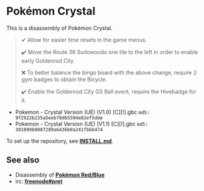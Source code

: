 # Pokémon Crystal

This is a disassembly of Pokémon Crystal.

> ✔ Allow for easier time resets in the game menus.
>
> ✔️ Move the Route 36 Sudowoodo one tile to the left in order to enable early Goldenrod City.
>
> ❌ To better balance the bingo board with the above change, require 2 gym badges to obtain the Bicycle.
>
> ✔️ Enable the Goldenrod City GS Ball event, require the Hivebadge for it.

* Pokemon - Crystal Version (UE) (V1.0) [C][!].gbc `md5: 9f2922b235a5eeb78d65594e82ef5dde`
* Pokemon - Crystal Version (UE) (V1.1) [C][!].gbc `md5: 301899b8087289a6436b0a241fbbb474`

To set up the repository, see [**INSTALL.md**](INSTALL.md).


## See also

* Disassembly of [**Pokémon Red/Blue**][pokered]
* irc: [**freenode#pret**][irc]

[pokered]: https://github.com/iimarckus/pokered
[irc]: https://kiwiirc.com/client/irc.freenode.net/?#pret
